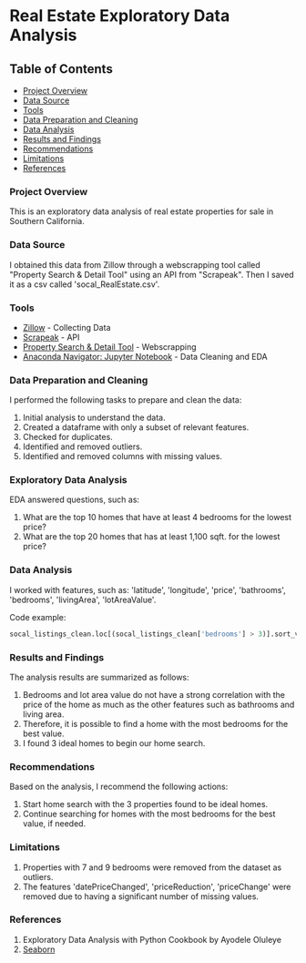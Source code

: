 # Real Estate Exploratory Data Analysis
## Table of Contents
- [Project Overview](#project-overview)
- [Data Source](#data-source)
- [Tools](#tools)
- [Data Preparation and Cleaning](#data-preparation-and-cleaning)
- [Data Analysis](#data-analysis)
- [Results and Findings](#results-and-findings)
- [Recommendations](#recommendations)
- [Limitations](#limitations)
- [References](#references)

### Project Overview
This is an exploratory data analysis of real estate properties for sale in Southern California.

### Data Source
I obtained this data from Zillow through a webscrapping tool called "Property Search & Detail Tool" using an API from "Scrapeak". Then I saved it as a csv called 'socal_RealEstate.csv'.

### Tools 
- [Zillow](https://www.zillow.com/) - Collecting Data
- [Scrapeak](https://www.scrapeak.com/zillow-scraper/?ref=ariel) - API
- [Property Search & Detail Tool](https://propertysearch.streamlit.app/) - Webscrapping
- [Anaconda Navigator: Jupyter Notebook](https://www.anaconda.com/download) - Data Cleaning and EDA


### Data Preparation and Cleaning
I performed the following tasks to prepare and clean the data:
1. Initial analysis to understand the data.
2. Created a dataframe with only a subset of relevant features.
3. Checked for duplicates.
4. Identified and removed outliers.
5. Identified and removed columns with missing values.

### Exploratory Data Analysis
EDA answered questions, such as:
1. What are the top 10 homes that have at least 4 bedrooms for the lowest price?
2. What are the top 20 homes that has at least 1,100 sqft. for the lowest price?

### Data Analysis
I worked with features, such as: 'latitude', 'longitude', 'price', 'bathrooms', 'bedrooms', 'livingArea', 'lotAreaValue'. 

Code example:
~~~python
socal_listings_clean.loc[(socal_listings_clean['bedrooms'] > 3)].sort_values('price').head(10)
~~~
### Results and Findings
The analysis results are summarized as follows:
1. Bedrooms and lot area value do not have a strong correlation with the price of the home as much as the other features such as bathrooms and living area. 
2. Therefore, it is possible to find a home with the most bedrooms for the best value.
3. I found 3 ideal homes to begin our home search.

### Recommendations
Based on the analysis, I recommend the following actions:
1. Start home search with the 3 properties found to be ideal homes.
2. Continue searching for homes with the most bedrooms for the best value, if needed.

### Limitations
1. Properties with 7 and 9 bedrooms were removed from the dataset as outliers.
2. The features 'datePriceChanged', 'priceReduction', 'priceChange' were removed due to having a significant number of missing values.

### References
1. Exploratory Data Analysis with Python Cookbook by Ayodele Oluleye
2. [Seaborn](https://seaborn.pydata.org/index.html)
